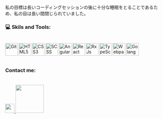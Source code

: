 私の目標は長いコーディングセッションの後に十分な睡眠をとることであるため、私の目は長い間閉じられていました。

### 💻 Skils and Tools: <br><br>

<img align="left" alt="Git" width="40px" src="https://git-scm.com/images/logos/downloads/Git-Icon-1788C.png">
<img align="left" alt="HTML5" width="40px" src="https://clay-atlas.com/wp-content/uploads/2020/02/html.png">
<img align="left" alt="CSS3" width="40px"  src="https://cdn1.iconfinder.com/data/icons/social-media-logos-7/64/css-3-512.png">
<img align="left" alt="SCSS" width="40px" src="https://cdn-icons-png.flaticon.com/512/5968/5968358.png">
<img align="left" alt="Angular" width="40px" src="https://cdn3.iconfinder.com/data/icons/popular-services-brands/512/angular-js-512.png">
<img align="left" alt="React" width="40px" src="http://ibthemespro.com/docs/beny/img/side-nav/cmm4.png">
<img align="left" alt="RxJs" width="40px" src="https://rxjs.dev/generated/images/marketing/home/Rx_Logo-512-512.png">
<img align="left" alt="TypeScript" width="40px" src="https://upload.wikimedia.org/wikipedia/commons/thumb/4/4c/Typescript_logo_2020.svg/1024px-Typescript_logo_2020.svg.png">
<img align="left" alt="Webpack" width="40px" src="https://cdn.freebiesupply.com/logos/large/2x/webpack-icon-logo-png-transparent.png">
<img align="left" alt="Golang" width="40px" src="https://rtfm.co.ua/wp-content/uploads/2018/02/golang-color-icon2.png"> 

<br><br>

### <br> Contact me: <br><br>

<a href="https://t.me/HostListening">
  <img width="28.88" src="https://www.freeiconspng.com/thumbs/telegram-icon/telegram-icon-15.png">
</a>
<a href="mailto:14837eng@gmail.com">
  <img width="90" src="https://camo.githubusercontent.com/571384769c09e0c66b45e39b5be70f68f552db3e2b2311bc2064f0d4a9f5983b/68747470733a2f2f696d672e736869656c64732e696f2f62616467652f476d61696c2d4431343833363f7374796c653d666f722d7468652d6261646765266c6f676f3d676d61696c266c6f676f436f6c6f723d7768697465">
</a>
